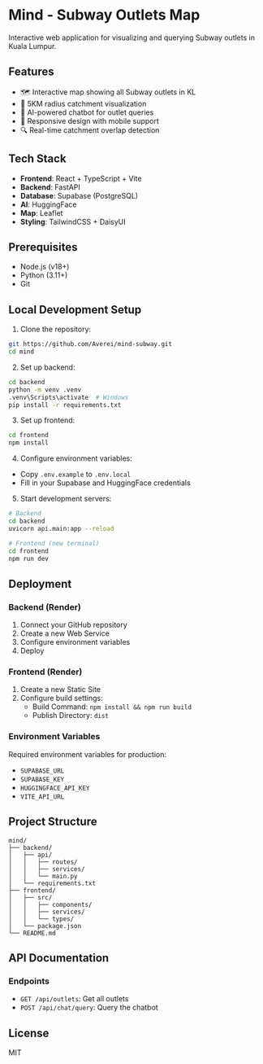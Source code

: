 # Mind - Subway Outlets Map

Interactive web application for visualizing and querying Subway outlets in Kuala Lumpur.

## Features

- 🗺️ Interactive map showing all Subway outlets in KL
- 🎯 5KM radius catchment visualization
- 💬 AI-powered chatbot for outlet queries
- 📱 Responsive design with mobile support
- 🔍 Real-time catchment overlap detection

## Tech Stack

- **Frontend**: React + TypeScript + Vite
- **Backend**: FastAPI
- **Database**: Supabase (PostgreSQL)
- **AI**: HuggingFace
- **Map**: Leaflet
- **Styling**: TailwindCSS + DaisyUI

## Prerequisites

- Node.js (v18+)
- Python (3.11+)
- Git

## Local Development Setup

1. Clone the repository:
```bash
git https://github.com/Averei/mind-subway.git
cd mind
```

2. Set up backend:
```bash
cd backend
python -m venv .venv
.venv\Scripts\activate  # Windows
pip install -r requirements.txt
```

3. Set up frontend:
```bash
cd frontend
npm install
```

4. Configure environment variables:
- Copy `.env.example` to `.env.local`
- Fill in your Supabase and HuggingFace credentials

5. Start development servers:
```bash
# Backend
cd backend
uvicorn api.main:app --reload

# Frontend (new terminal)
cd frontend
npm run dev
```

## Deployment

### Backend (Render)
1. Connect your GitHub repository
2. Create a new Web Service
3. Configure environment variables
4. Deploy

### Frontend (Render)
1. Create a new Static Site
2. Configure build settings:
   - Build Command: `npm install && npm run build`
   - Publish Directory: `dist`

### Environment Variables
Required environment variables for production:
- `SUPABASE_URL`
- `SUPABASE_KEY`
- `HUGGINGFACE_API_KEY`
- `VITE_API_URL`

## Project Structure

```
mind/
├── backend/
│   ├── api/
│   │   ├── routes/
│   │   ├── services/
│   │   └── main.py
│   └── requirements.txt
├── frontend/
│   ├── src/
│   │   ├── components/
│   │   ├── services/
│   │   └── types/
│   └── package.json
└── README.md
```

## API Documentation

### Endpoints
- `GET /api/outlets`: Get all outlets
- `POST /api/chat/query`: Query the chatbot

## License
MIT
